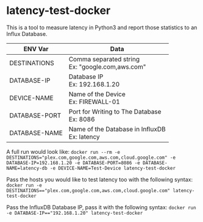 # latency-test-docker

This is a tool to measure latency in Python3 and report those statistics to an Influx Database. 

| ENV Var       | Data                                               |
|---------------|----------------------------------------------------|
| DESTINATIONS  | Comma separated string<br>Ex: "google.com,aws.com" |
| DATABASE-IP   | Database IP<br>Ex: 192.168.1.20                    |
| DEVICE-NAME   | Name of the Device<br>Ex: FIREWALL-01              |
| DATABASE-PORT | Port for Writing to The Database<br>Ex: 8086       |
| DATABASE-NAME | Name of the Database in InfluxDB<br>Ex: latency    |

A full run would look like: 
```docker run --rm -e DESTINATIONS="plex.com,google.com,aws.com,cloud.google.com" -e DATABASE-IP=192.168.1.20 -e DATABASE-PORT=8086 -e DATABASE-NAME=latency-db -e DEVICE-NAME=Test-Device latency-test-docker```

Pass the hosts you would like to test latency too with the following syntax:
```docker run -e DESTINATIONS=="plex.com,google.com,aws.com,cloud.google.com" latency-test-docker```

Pass the InfluxDB Database IP, pass it with the following syntax:
```docker run -e DATABASE-IP=="192.168.1.20" latency-test-docker```